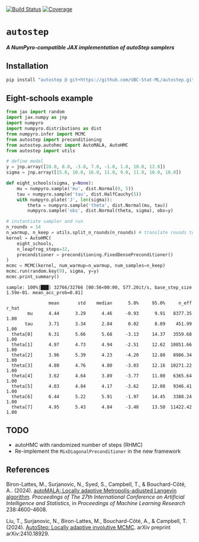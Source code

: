 [![Build Status](https://github.com/UBC-Stat-ML/autostep/actions/workflows/CI.yml/badge.svg?branch=main)](https://github.com/UBC-Stat-ML/autostep/actions/workflows/CI.yml?query=branch%3Amain)
[![Coverage](https://codecov.io/gh/UBC-Stat-ML/autostep/branch/main/graph/badge.svg)](https://codecov.io/gh/UBC-Stat-ML/autostep)

# `autostep`

***A NumPyro-compatible JAX implementation of autoStep samplers***

## Installation

```bash
pip install "autostep @ git+https://github.com/UBC-Stat-ML/autostep.git"
```

## Eight-schools example

```python
from jax import random
import jax.numpy as jnp
import numpyro
import numpyro.distributions as dist
from numpyro.infer import MCMC
from autostep import preconditioning
from autostep.autohmc import AutoMALA, AutoHMC
from autostep import utils

# define model
y = jnp.array([28.0, 8.0, -3.0, 7.0, -1.0, 1.0, 18.0, 12.0])
sigma = jnp.array([15.0, 10.0, 16.0, 11.0, 9.0, 11.0, 10.0, 18.0])

def eight_schools(sigma, y=None):
    mu = numpyro.sample('mu', dist.Normal(0, 5))
    tau = numpyro.sample('tau', dist.HalfCauchy(5))
    with numpyro.plate('J', len(sigma)):
        theta = numpyro.sample('theta', dist.Normal(mu, tau))
        numpyro.sample('obs', dist.Normal(theta, sigma), obs=y)

# instantiate sampler and run
n_rounds = 14
n_warmup, n_keep = utils.split_n_rounds(n_rounds) # translate rounds to warmup/keep
kernel = AutoHMC(
    eight_schools,
    n_leapfrog_steps=32,
    preconditioner = preconditioning.FixedDensePreconditioner()
)
mcmc = MCMC(kernel, num_warmup=n_warmup, num_samples=n_keep)
mcmc.run(random.key(9), sigma, y=y)
mcmc.print_summary()
```
```
sample: 100%|███| 32766/32766 [00:56<00:00, 577.20it/s, base_step_size 1.59e-01. mean_acc_prob=0.81]

                mean       std    median      5.0%     95.0%     n_eff     r_hat
        mu      4.44      3.29      4.46     -0.93      9.91   8377.35      1.00
       tau      3.71      3.34      2.84      0.02      8.09    451.99      1.00
  theta[0]      6.31      5.66      5.68     -3.13     14.37   3559.68      1.00
  theta[1]      4.97      4.73      4.94     -2.51     12.62  10851.66      1.00
  theta[2]      3.96      5.39      4.23     -4.20     12.80   8986.34      1.00
  theta[3]      4.80      4.76      4.80     -3.03     12.16  10271.22      1.00
  theta[4]      3.62      4.64      3.89     -3.77     11.00   6365.64      1.00
  theta[5]      4.03      4.84      4.17     -3.62     12.08   9346.41      1.00
  theta[6]      6.44      5.22      5.91     -1.97     14.45   3388.24      1.00
  theta[7]      4.95      5.43      4.84     -3.48     13.50  11422.42      1.00
```

## TODO

- autoHMC with randomized number of steps (RHMC)
- Re-implement the `MixDiagonalPreconditioner` in the new framework

## References

Biron-Lattes, M., Surjanovic, N., Syed, S., Campbell, T., & Bouchard-Côté, A.. (2024). 
[autoMALA: Locally adaptive Metropolis-adjusted Langevin algorithm](https://proceedings.mlr.press/v238/biron-lattes24a.html). 
*Proceedings of The 27th International Conference on Artificial Intelligence and Statistics*, 
in *Proceedings of Machine Learning Research* 238:4600-4608.

Liu, T., Surjanovic, N., Biron-Lattes, M., Bouchard-Côté, A., & Campbell, T. (2024). 
[AutoStep: Locally adaptive involutive MCMC](https://arxiv.org/abs/2410.18929). arXiv preprint arXiv:2410.18929.
